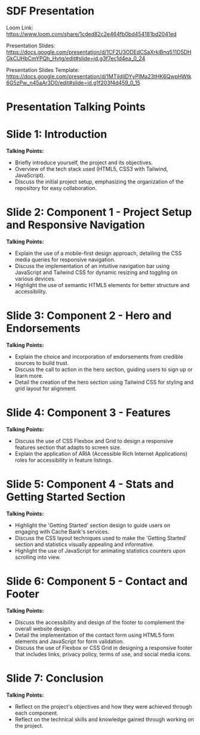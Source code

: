 # SDF Presentation
Loom Link: https://www.loom.com/share/1cded82c2e464fb0bd454181bd2041ed

Presentation Slides: https://docs.google.com/presentation/d/1CF2U3ODEdCSaXrkiBnq511D5DHGkCUHbCmYPQh_Hvtg/edit#slide=id.g3f7ec1d4ea_0_24 


Presentation Slides Template: https://docs.google.com/presentation/d/1MTiIdjlDYyPIMa23tHK6QwpHWtk6G5zPw_n45aAr3D0/edit#slide=id.g1f203f4d459_0_15


# Presentation Talking Points

# Slide 1: Introduction
**Talking Points:**
- Briefly introduce yourself, the project and its objectives.
- Overview of the tech stack used (HTML5, CSS3 with Tailwind, JavaScript).
- Discuss the initial project setup, emphasizing the organization of the repository for easy collaboration.

# Slide 2: Component 1 - Project Setup and Responsive Navigation
**Talking Points:**
- Explain the use of a mobile-first design approach, detailing the CSS media queries for responsive navigation.
- Discuss the implementation of an intuitive navigation bar using JavaScript and Tailwind CSS for dynamic resizing and toggling on various devices.
- Highlight the use of semantic HTML5 elements for better structure and accessibility.

# Slide 3: Component 2 - Hero and Endorsements
**Talking Points:**
- Explain the choice and incorporation of endorsements from credible sources to build trust.
- Discuss the call to action in the hero section, guiding users to sign up or learn more.
- Detail the creation of the hero section using Tailwind CSS for styling and grid layout for alignment.

# Slide 4: Component 3 - Features
**Talking Points:**
- Discuss the use of CSS Flexbox and Grid to design a responsive features section that adapts to screen size.
- Explain the application of ARIA (Accessible Rich Internet Applications) roles for accessibility in feature listings.

# Slide 5: Component 4 - Stats and Getting Started Section
**Talking Points:**
- Highlight the 'Getting Started' section design to guide users on engaging with Cache Bank's services.
- Discuss the CSS layout techniques used to make the 'Getting Started' section and statistics visually appealing and informative.
- Highlight the use of JavaScript for animating statistics counters upon scrolling into view.

# Slide 6: Component 5 - Contact and Footer
**Talking Points:**
- Discuss the accessibility and design of the footer to complement the overall website design.
- Detail the implementation of the contact form using HTML5 form elements and JavaScript for form validation.
- Discuss the use of Flexbox or CSS Grid in designing a responsive footer that includes links, privacy policy, terms of use, and social media icons.

# Slide 7: Conclusion
**Talking Points:**
- Reflect on the project's objectives and how they were achieved through each component.
- Reflect on the technical skills and knowledge gained through working on the project.
